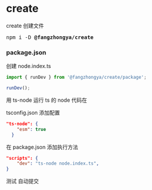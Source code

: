 # create

create 创建文件

<pre>
npm i -D <b>@fangzhongya/create</b>
</pre>

### package.json

创建 node.index.ts

```ts
import { runDev } from '@fangzhongya/create/package';

runDev();
```

用 ts-node 运行 ts 的 node 代码在

tsconfig.json 添加配置

```json
"ts-node": {
    "esm": true
  }
```

在 package.json 添加执行方法

```json
"scripts": {
    "dev": "ts-node node.index.ts",
}
```

测试 自动提交